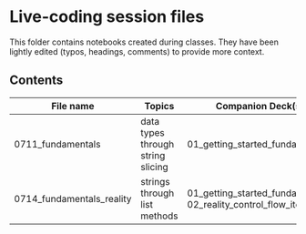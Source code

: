 # Live-coding session files

This folder contains notebooks created during classes. They have been lightly edited (typos, headings, comments) to provide more context.

## Contents
| File name | Topics | Companion Deck(s) |
|---|---|---|
|0711_fundamentals | data types through string slicing | 01_getting_started_fundamentals |
|0714_fundamentals_reality | strings through list methods | 01_getting_started_fundamentals, 02_reality_control_flow_iterables |